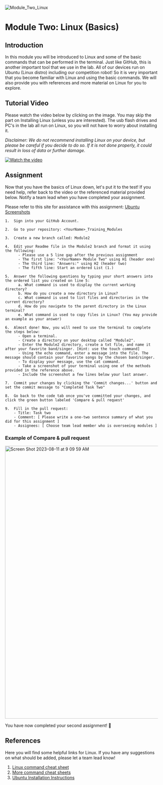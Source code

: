 ![Module_Two_Linux](https://github.com/hannab8/Module_Two_Linux/assets/83167499/2e0bf626-ddf9-4611-ac99-417afca0c7da)
# Module Two: Linux (Basics)

## Introduction

In this module you will be introduced to Linux and some of the basic commands that can be performed in the terminal. Just like GitHub, this is another important tool that we use in the lab. All of our devices run on Ubuntu (Linux distro) including our competition robot! So it is very important that you become familiar with Linux and using the basic commands. We will also provide you with references and more material on Linux for you to explore.

## Tutorial Video
Please watch the video below by clicking on the image. You may skip the part on Installing Linux (unless you are interested). The usb flash drives and PC's in the lab all run on Linux, so you will not have to worry about installing it. 

*Disclaimer: We do not recommend installing Linux on your device, but please be careful if you decide to do so. If it is not done properly, it could result in loss of data or further damage.*

[![Watch the video](https://img.youtube.com/vi/ROjZy1WbCIA/hqdefault.jpg)](https://www.youtube.com/embed/ROjZy1WbCIA)

## Assignment

Now that you have the basics of Linux down, let's put it to the test! If you need help, refer back to the video or the referenced material provided below. Notify a team lead when you have completed your assignment.

Please refer to this site for assistance with this assignment: [Ubuntu Screenshots](https://www.makeuseof.com/how-to-take-screenshots-on-ubuntu/)

```
1.  Sign into your GitHub Account.

2.  Go to your repository: <YourName>_Training_Modules

3.  Create a new branch called: Module2

4.  Edit your Readme file in the Module2 branch and format it using the following:
      - Please use a 5 line gap after the previous assignment
      - The first line: "<YourName> Module Two" using H1 (header one)
      - The third line: "Answers:" using H2 (header two)
      - The fifth line: Start an ordered List (1.)

5.  Answer the following questions by typing your short answers into the ordered list you created on line 5:
      a. What command is used to display the current working directory?
      b. How do you create a new directory in Linux?
      c. What command is used to list files and directories in the current directory?
      d. How do you navigate to the parent directory in the Linux terminal?
      e. What command is used to copy files in Linux? (You may provide an example as your answer)

6.  Almost done! Now, you will need to use the terminal to complete the steps below:
      - Open a terminal.
      - Create a directory on your desktop called "Module2".
      - Enter the Module2 directory, create a txt file, and name it after your favorite band/singer. [Hint: use the touch command]
      - Using the echo command, enter a message into the file. The message should contain your favorite songs by the chosen band/singer.
      - To display your message, use the cat command.
      - Take a screenshot of your terminal using one of the methods provided in the reference above.
      - Include the screenshot a few lines below your last answer.

7.  Commit your changes by clicking the 'Commit changes...' button and set the commit message to "Completed Task Two"

8.  Go back to the code tab once you've committed your changes, and click the green button labeled 'Compare & pull request'

9.  Fill in the pull request:
    - Title: Task two
    - Comment: [ Please write a one-two sentence summary of what you did for this assignment ]
    - Assignees: [ Choose team lead member who is overseeing modules ]
```

### Example of Compare & pull request

<img width="895" alt="Screen Shot 2023-08-11 at 9 09 59 AM" src="https://github.com/hannab8/Module_Two_Linux/assets/83167499/c0af37c4-e4db-46d3-85e9-2488ef6005fc">


You have now completed your second assignment! :tada:

## References
Here you will find some helpful links for Linux. If you have any suggestions on what should be added, please let a team lead know!

1. [Linux command cheat sheet](https://www.freecodecamp.org/news/the-linux-commands-handbook/)
2. [More command cheat sheets](https://linuxopsys.com/topics/linux-commands-cheat-sheet)
3. [Ubuntu Installation Instructions](https://ubuntu.com/tutorials/install-ubuntu-desktop#1-overview)
